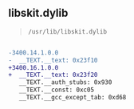 ## libskit.dylib

> `/usr/lib/libskit.dylib`

```diff

-3400.14.1.0.0
-  __TEXT.__text: 0x23f10
+3400.16.1.0.0
+  __TEXT.__text: 0x23f20
   __TEXT.__auth_stubs: 0x930
   __TEXT.__const: 0xc05
   __TEXT.__gcc_except_tab: 0xd68

```
